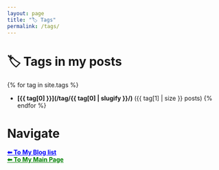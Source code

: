 ```yaml
---
layout: page
title: "🏷️ Tags"
permalink: /tags/
---
```


# 🏷️ Tags in my posts

{% for tag in site.tags %}
  - **[{{ tag[0] }}](/tag/{{ tag[0] | slugify }}/)** ({{ tag[1] | size }} posts)
{% endfor %}


# Navigate

<a href="{{ site.baseurl }}/blog/" style="color:blue;">
  <strong>⬅ To My Blog list</strong>
</a>
<br>
<a href="{{ site.baseurl }}/" style="color:green">
  <strong>⬅ To My Main Page</strong>
</a>